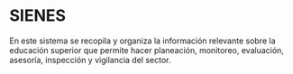 # SIENES
En este sistema se recopila y organiza la información relevante sobre la educación superior que permite hacer planeación, monitoreo, evaluación, asesoría, inspección y vigilancia del sector.

